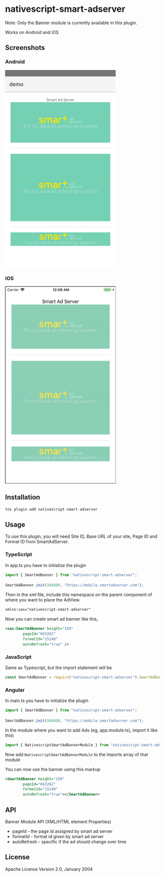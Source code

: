 # nativescript-smart-adserver

Note: Only the Banner module is currently available in this plugin.

Works on Android and iOS

## Screenshots

### Android

<img src="https://github.com/nstudio/nativescript-smart-adserver/blob/master/assets/android-ss.jpeg?raw=true" height="640" >

### iOS

<img src="https://github.com/nstudio/nativescript-smart-adserver/blob/master/assets/ios-ss.png?raw=true" height="640" >

## Installation

```javascript
tns plugin add nativescript-smart-adserver
```

## Usage

To use this plugin, you will need Site ID, Base URL of your site, Page ID and Format ID from SmartAdServer.

### TypeScript

In app.ts you have to initialize the plugin

```js
import { SmartAdBanner } from "nativescript-smart-adserver";

SmartAdBanner.init(104808, "https://mobile.smartadserver.com");
```

Then in the xml file, include this namespace on the parent component of where you
want to place the AdView.

```xml
xmlns:sas="nativescript-smart-adserver"
```

Now you can create smart ad banner like this,

```xml
<sas:SmartAdBanner height="150"
        pageId="663262"
        formatId="15140"
        autoRefresh="true" />
```

### JavaScript

Same as Typescript, but the import statement will be

```js
const SmartAdBanner = require("nativescript-smart-adserver").SmartAdBanner;
```

### Angular

In main.ts you have to initialize the plugin

```js
import { SmartAdBanner } from "nativescript-smart-adserver";

SmartAdBanner.init(104808, "https://mobile.smartadserver.com");
```

In the module where you want to add Ads (eg, app.module.ts), import it like this\

```js
import { NativescriptSmartAdBannerModule } from "nativescript-smart-adserver/angular";
```

Now add `NativescriptSmartAdBannerModule` to the imports array of that module

You can now use the banner using this markup

```xml
<SmartAdBanner height="150"
        pageId="663262"
        formatId="15140"
        autoRefresh="true"></SmartAdBanner>
```

## API

Banner Module API (XML/HTML element Properties)

* pageId - the page id assigned by smart ad server
* formatId - format id given by smart ad server
* autoRefresh - specific if the ad should change over time

## License

Apache License Version 2.0, January 2004
